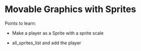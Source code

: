 # Movable Graphics with Sprites

Points to learn:

- Make a player as a Sprite with a sprite scale

- all_sprites_list and add the player
